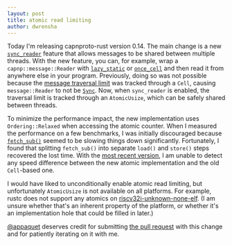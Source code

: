 ```yaml
---
layout: post
title: atomic read limiting
author: dwrensha
---
```


Today I'm releasing capnproto-rust version 0.14.
The main change is a new
[`sync_reader`](https://github.com/capnproto/capnproto-rust/blob/c9b12bc765d5cc4e711890b97f065b855516ba71/capnp/Cargo.toml#L40-L43)
feature that allows messages to be shared between multiple threads.
With the new feature, you can, for example, wrap a `capnp::message::Reader`
with [`lazy_static`](https://crates.io/crates/lazy_static) or
[`once_cell`](https://crates.io/crates/once_cell) and then read it from anywhere else
in your program.
Previously, doing so was not possible because the
[message traversal limit](https://github.com/capnproto/capnproto-rust/blob/c9b12bc765d5cc4e711890b97f065b855516ba71/capnp/src/message.rs#L38-L55)
was tracked through a `Cell`, causing `message::Reader` to not be
[`Sync`](https://doc.rust-lang.org/std/marker/trait.Sync.html).
Now, when `sync_reader` is enabled, the traversal limit
is tracked through an `AtomicUsize`, which can be safely
shared between threads.

To minimize the performance impact, the new implementation uses
`Ordering::Relaxed` when accessing the atomic counter.
When I measured the performance on a few benchmarks,
I was initially discouraged because
[`fetch_sub()`](https://doc.rust-lang.org/std/sync/atomic/struct.AtomicUsize.html#method.fetch_sub)
seemed to be slowing things down significantly.
Fortunately, I found that splitting `fetch_sub()` into separate `load()` and `store()`
steps recovered the lost time.
With the [most recent version](https://github.com/capnproto/capnproto-rust/blob/c9b12bc765d5cc4e711890b97f065b855516ba71/capnp/src/private/read_limiter.rs#L54-L71),
I am unable to detect any speed difference between the new atomic implementation
and the old `Cell`-based one.

I would have liked to unconditionally enable atomic read limiting,
but unfortunately `AtomicUsize` is not available on all platforms.
For example, rustc
does not support any atomics on
[riscv32i-unknown-none-elf](https://github.com/rust-lang/rust/blob/1b6b06a03a00a7c9f156bff130b72e90b79e1127/compiler/rustc_target/src/spec/riscv32i_unknown_none_elf.rs#L15).
(I am unsure whether that's an inherent property of the platform,
or whether it's an implementation hole that could be filled in later.)

[@appaquet](https://github.com/appaquet) deserves credit
for submitting [the pull request](https://github.com/capnproto/capnproto-rust/pull/201)
with this change and
for patiently iterating on it with me.